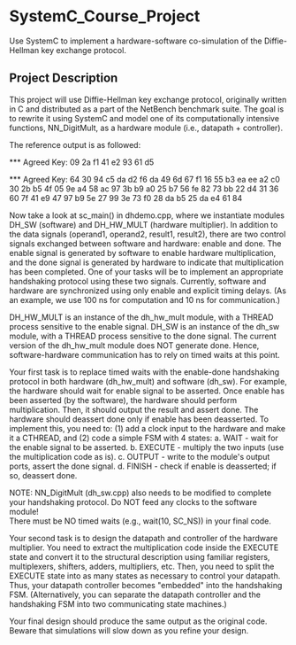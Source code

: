 # SystemC_Course_Project
Use SystemC to implement a hardware-software co-simulation of the Diffie-Hellman key exchange protocol.



## Project Description

This project will use Diffie-Hellman key exchange protocol, originally written in C and distributed as a part of the NetBench benchmark suite. The goal is to rewrite it using SystemC and model one of its computationally intensive functions,  NN_DigitMult, as a hardware module (i.e., datapath + controller).

  The reference output is as followed:

  *** Agreed Key:  09 2a f1 41 e2 93 61 d5 

  *** Agreed Key:  64 30 94 c5 da d2 f6 da 49 6d 67 f1 16 55 b3 ea ee a2 c0 30 2b b5 4f 05 9e a4 58 ac 97 3b b9 a0 25 b7 56 fe 82 73 bb 22 d4 31 36 60 7f 41 e9 47 97 b9 5e 27 99 3e 73 f0 28 da b5 25 da e4 61 84 

Now take a look at sc_main() in dhdemo.cpp, where we instantiate modules 
DH_SW (software) and DH_HW_MULT (hardware multiplier).  In addition to 
the data signals (operand1, operand2, result1, result2), there are two 
control signals exchanged between software and hardware: enable and done.
The enable signal is generated by software to enable hardware multiplication, 
and the done signal is generated by hardware to indicate that multiplication 
has been completed.  One of your tasks will be to implement an appropriate 
handshaking protocol using these two signals.  Currently, software and 
hardware are synchronized using only enable and explicit timing delays. 
(As an example, we use 100 ns for computation and 10 ns for communication.)

DH_HW_MULT is an instance of the dh_hw_mult module, with a THREAD process
sensitive to the enable signal.  DH_SW is an instance of the dh_sw module, 
with a THREAD process sensitive to the done signal.  The current version 
of the dh_hw_mult module does NOT generate done.  Hence, software-hardware
communication has to rely on timed waits at this point.

Your first task is to replace timed waits with the enable-done handshaking
protocol in both hardware (dh_hw_mult) and software (dh_sw).  For example,
the hardware should wait for enable signal to be asserted.  Once enable has
been asserted (by the software), the hardware should perform multiplication.
Then, it should output the result and assert done.  The hardware should
deassert done only if enable has been deasserted.  To implement this, you 
need to: (1) add a clock input to the hardware and make it a CTHREAD, and
(2) code a simple FSM with 4 states: 
 a. WAIT - wait for the enable signal to be asserted. 
 b. EXECUTE - multiply the two inputs (use the multiplication code as is). 
 c. OUTPUT - write to the module's output ports, assert the done signal. 
 d. FINISH - check if enable is deasserted; if so, deassert done.

NOTE: NN_DigitMult (dh_sw.cpp) also needs to be modified to complete your 
handshaking protocol.  Do NOT feed any clocks to the software module!  
There must be NO timed waits (e.g., wait(10, SC_NS)) in your final code.

Your second task is to design the datapath and controller of the hardware
multiplier.  You need to extract the multiplication code inside the EXECUTE 
state and convert it to the structural description using familiar registers,
multiplexers, shifters, adders, multipliers, etc.  Then, you need to split
the EXECUTE state into as many states as necessary to control your datapath.
Thus, your datapath controller becomes "embedded" into the handshaking FSM.
(Alternatively, you can separate the datapath controller and the handshaking
FSM into two communicating state machines.)

Your final design should produce the same output as the original code.
Beware that simulations will slow down as you refine your design.

